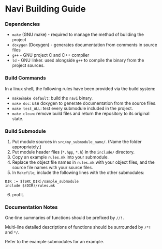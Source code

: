 # Navi Building Guide

### Dependencies
- `make` (GNU make) - required to manage the method of building the project
- `doxygen` (Doxygen) - generates documentation from comments in source files
- `g++` - GNU project C and C++ compiler
- `ld` - GNU linker. used alongside `g++` to compile the binary from the project sources.

### Build Commands
In a linux shell, the following rules have been provided via the build system:
- `make`/`make default`: build the `navi` binary. 
- `make doc`: use doxygen to generate documentation from the source files.
- `make test_ALL`: test every submodule included in the project.
- `make clean`: remove build files and return the repository to its original state.

### Build Submodule
1. Put module sources in `src/my_submodule_name/`. (Name the folder appropriately.)
2. Put module header files (`*.hpp`, `*.h`) in the `include/` directory.
3. Copy an example `rules.mk` into your submodule.
4. Replace the object file names in `rules.mk` with your object files, and the source file names with your source files.
5. In `Makefile`, include the following lines with the other submodules:
```make
DIR := $(SRC_DIR)/sample_submodule
include $(DIR)/rules.mk
```
6. profit.

### Documentation Notes
One-line summaries of functions should be prefixed by `//!`.

Multi-line detailed descriptions of functions should be surrounded by `/*!` and `*/`. 

Refer to the example submodules for an example.
